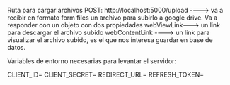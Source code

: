 Ruta para cargar archivos
POST: http://localhost:5000/upload ----> va a recibir en formato form files un archivo para subirlo a google drive. Va a responder con un objeto con dos propiedades webViewLink---> un link para descargar el archivo subido webContentLink ----> un link para visualizar el archivo subido, es el que nos interesa guardar en base de datos.


Variables de entorno necesarias para levantar el servidor:

CLIENT_ID=
CLIENT_SECRET=
REDIRECT_URL=
REFRESH_TOKEN=
